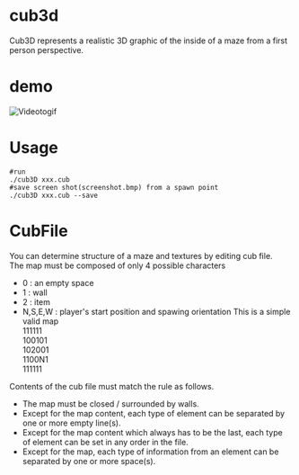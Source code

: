 # cub3d
Cub3D represents a realistic 3D graphic of the inside of a maze from a first person perspective.  
# demo
![Videotogif](https://user-images.githubusercontent.com/49583698/109904245-452c9400-7ce0-11eb-9a07-8194cd0777ec.gif)
# Usage
```
#run
./cub3D xxx.cub
#save screen shot(screenshot.bmp) from a spawn point
./cub3D xxx.cub --save
```
# CubFile
You can determine structure of a maze and textures by editing cub file.  
The map must be composed of only 4 possible characters
- 0 : an empty space
- 1 : wall
- 2 : item
- N,S,E,W : player's start position and spawing orientation
This is a simple valid map  
111111  
100101  
102001  
1100N1  
111111  
  
Contents of the cub file must match the rule as follows.  
- The map must be closed / surrounded by walls.  
- Except for the map content, each type of element can be separated by one or more empty line(s).  
- Except for the map content which always has to be the last, each type of element can be set in any order in the file.
- Except for the map, each type of information from an element can be separated by one or more space(s).
